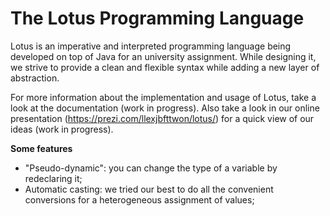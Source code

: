 # The Lotus Programming Language

Lotus is an imperative and interpreted programming language being developed on top of Java for an university assignment. While designing it, we strive to provide a clean and flexible syntax while adding a new layer of abstraction.

For more information about the implementation and usage of Lotus, take a look at the documentation (work in progress).
Also take a look in our online presentation (https://prezi.com/llexjbfttwon/lotus/) for a quick view of our ideas (work in progress).

**Some features**
* "Pseudo-dynamic": you can change the type of a variable by redeclaring it;
* Automatic casting: we tried our best to do all the convenient conversions for a heterogeneous assignment of values;
